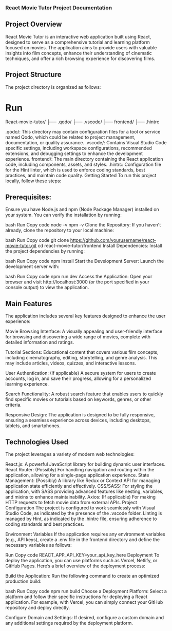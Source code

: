### React Movie Tutor Project Documentation
## Project Overview

React Movie Tutor is an interactive web application built using React, designed to 
serve as a comprehensive tutorial and learning platform focused on movies. The application
aims to provide users with valuable insights into film concepts, enhance their understanding of
cinematic techniques, and offer a rich browsing experience for discovering films.

## Project Structure
The project directory is organized as follows:

# Run
React-movie-tutor/
├── .qodo/
├── .vscode/
├── frontend/
├── .hintrc

.qodo/: This directory may contain configuration files for a tool or service named Qodo, which could be related to project management, documentation, or quality assurance.
.vscode/: Contains Visual Studio Code specific settings, including workspace configurations, recommended extensions, and debugging settings to enhance the development experience.
frontend/: The main directory containing the React application code, including components, assets, and styles.
.hintrc: Configuration file for the Hint linter, which is used to enforce coding standards, best practices, and maintain code quality.
Getting Started
To run this project locally, follow these steps:

## Prerequisites:
Ensure you have Node.js and npm (Node Package Manager) installed on your system. You can verify the installation by running:

bash
Run
Copy code
node -v
npm -v
Clone the Repository: If you haven't already, clone the repository to your local machine:

bash
Run
Copy code
git clone https://github.com/yourusername/react-movie-tutor.git
cd react-movie-tutor/frontend
Install Dependencies: Install the project dependencies by running:

bash
Run
Copy code
npm install
Start the Development Server: Launch the development server with:

bash
Run
Copy code
npm run dev
Access the Application: Open your browser and visit http://localhost:3000 (or the port specified in your console output) to view the application.

## Main Features
The application includes several key features designed to enhance the user experience:

Movie Browsing Interface: A visually appealing and user-friendly interface for browsing and discovering a wide range of movies, complete with detailed information and ratings.

Tutorial Sections: Educational content that covers various film concepts, including cinematography, editing, storytelling, and genre analysis. This may include articles, videos, quizzes, and interactive lessons.

User Authentication: (If applicable) A secure system for users to create accounts, log in, and save their progress, allowing for a personalized learning experience.

Search Functionality: A robust search feature that enables users to quickly find specific movies or tutorials based on keywords, genres, or other criteria.

Responsive Design: The application is designed to be fully responsive, ensuring a seamless experience across devices, including desktops, tablets, and smartphones.

## Technologies Used
The project leverages a variety of modern web technologies:

React.js: A powerful JavaScript library for building dynamic user interfaces.
React Router: (Possibly) For handling navigation and routing within the application, allowing for a single-page application experience.
State Management: (Possibly) A library like Redux or Context API for managing application state efficiently and effectively.
CSS/SASS: For styling the application, with SASS providing advanced features like nesting, variables, and mixins to enhance maintainability.
Axios: (If applicable) For making HTTP requests to fetch movie data from external APIs.
Project Configuration
The project is configured to work seamlessly with Visual Studio Code, as indicated by the presence of the .vscode folder. Linting is managed by Hint, as indicated by the .hintrc file, ensuring adherence to coding standards and best practices.

Environment Variables
If the application requires any environment variables (e.g., API keys), create a .env file in the frontend directory and define the necessary variables as follows:

Run
Copy code
REACT_APP_API_KEY=your_api_key_here
Deployment
To deploy the application, you can use platforms such as Vercel, Netlify, or GitHub Pages. Here’s a brief overview of the deployment process:

Build the Application: Run the following command to create an optimized production build:

bash
Run
Copy code
npm run build
Choose a Deployment Platform: Select a platform and follow their specific instructions for deploying a React application. For example, with Vercel, you can simply connect your GitHub repository and deploy directly.

Configure Domain and Settings: If desired, configure a custom domain and any additional settings required by the deployment platform.
